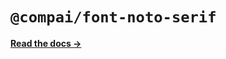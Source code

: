 # `@compai/font-noto-serif`

[**Read the docs &rarr;**](https://components.ai/docs/typefaces/noto-serif)
